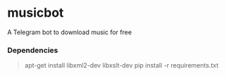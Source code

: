 # musicbot
A Telegram bot to download music for free

### Dependencies
> apt-get install libxml2-dev libxslt-dev
> pip install -r requirements.txt

